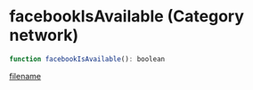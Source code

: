 # facebookIsAvailable (Category network)

```js
function facebookIsAvailable(): boolean
```

[filename](facebookIsAvailable_m.md ':include')